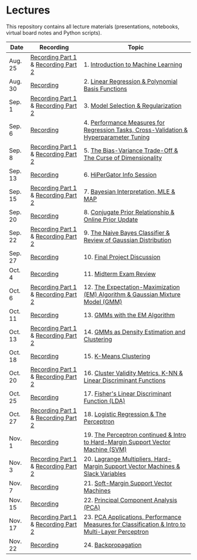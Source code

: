 # Lectures

This repository contains all lecture materials (presentations, notebooks, virtual board notes and Python scripts).

| Date | Recording | Topic |
| -- | -- | -- |
| Aug. 25 | [Recording Part 1](https://ufedge.video.ufl.edu/Mediasite/Channel/fall2022eel5840/watch/e64bfc8cfa2c44bba15d640415df660e1d) & [Recording Part 2](https://ufedge.video.ufl.edu/Mediasite/Channel/fall2022eel5840/watch/cfeabb4c75fa41f19812941ecee583381d) | 1. [Introduction to Machine Learning](https://github.com/UF-EEL5840-F22/Lectures/tree/main/Lecture%201) |
| Aug. 30 | [Recording](https://ufedge.video.ufl.edu/Mediasite/Channel/fall2022eel5840/watch/b4bb9d3d8d6c4bef837e8178a510fd731d) | 2. [Linear Regression & Polynomial Basis Functions](https://github.com/UF-EEL5840-F22/Lectures/tree/main/Lecture%202) |
| Sep. 1 | [Recording Part 1](https://ufedge.video.ufl.edu/Mediasite/Channel/fall2022eel5840/watch/70f3fa43c3934cc2aba150c7b5b607e01d) & [Recording Part 2](https://ufedge.video.ufl.edu/Mediasite/Channel/fall2022eel5840/watch/b4b6a3ca83ba4a9c9b06861feb7119911d) | 3. [Model Selection & Regularization](https://github.com/UF-EEL5840-F22/Lectures/tree/main/Lecture%203) |
| Sep. 6 | [Recording](https://ufedge.video.ufl.edu/Mediasite/Channel/fall2022eel5840/watch/5f9d2efeff784a958dc09fa6323217381d) | 4. [Performance Measures for Regression Tasks, Cross-Validation & Hyperparameter Tuning](https://github.com/UF-EEL5840-F22/Lectures/tree/main/Lecture%204) |
| Sep. 8 | [Recording Part 1](https://ufedge.video.ufl.edu/Mediasite/Channel/fall2022eel5840/watch/d5c3dfb36d1a48a1bcfd5e12acfc13c81d) & [Recording Part 2](https://ufedge.video.ufl.edu/Mediasite/Channel/fall2022eel5840/watch/00c70a64efe343fa97e855764a1457a31d) | 5. [The Bias-Variance Trade-Off & The Curse of Dimensionality](https://github.com/UF-EEL5840-F22/Lectures/tree/main/Lecture%205) |
| Sep. 13 | [Recording](https://ufedge.video.ufl.edu/Mediasite/Channel/fall2022eel5840/watch/e965809f8f72411a9cfc3ab0dbcd140f1d) | 6. [HiPerGator Info Session](https://github.com/UF-EEL5840-F22/Lectures/tree/main/Lecture%206) |
| Sep. 15 | [Recording Part 1](https://ufedge.video.ufl.edu/Mediasite/Channel/fall2022eel5840/watch/fdbecb5615b34a238600a274c54f9ad41d) & [Recording Part 2](https://ufedge.video.ufl.edu/Mediasite/Channel/fall2022eel5840/watch/edb00049e5e54c15ad556c419eb825e51d) | 7. [Bayesian Interpretation, MLE & MAP](https://github.com/UF-EEL5840-F22/Lectures/tree/main/Lecture%207) |
| Sep. 20 | [Recording](https://ufedge.video.ufl.edu/Mediasite/Channel/fall2022eel5840/watch/90befff12e564a24a7b6972fa583545a1d) | 8. [Conjugate Prior Relationship & Online Prior Update](https://github.com/UF-EEL5840-F22/Lectures/tree/main/Lecture%208) |
| Sep. 22 | [Recording Part 1](https://ufedge.video.ufl.edu/Mediasite/Channel/fall2022eel5840/watch/b4a4f31a200a46a9ac670f79e389cc791d) & [Recording Part 2](https://ufedge.video.ufl.edu/Mediasite/Channel/fall2022eel5840/watch/76403ec7ec674fd99bcd79fc49e839261d) | 9. [The Naive Bayes Classifier & Review of Gaussian Distribution](https://github.com/UF-EEL5840-F22/Lectures/tree/main/Lecture%209) |
| Sep. 27 | [Recording](https://ufedge.video.ufl.edu/Mediasite/Channel/fall2022eel5840/watch/acec563f1d654024a0cab6173d52b9551d) | 10. [Final Project Discussion](https://github.com/UF-EEL5840-F22/Lectures/tree/main/Lecture%2010) |
| Oct. 4 | [Recording](https://ufedge.video.ufl.edu/Mediasite/Channel/fall2022eel5840/watch/16ca8ac6a5444a8e892d5ebe6fec577e1d) | 11. [Midterm Exam Review](https://github.com/UF-EEL5840-F22/Lectures/tree/main/Lecture%2011) |
| Oct. 6 | [Recording Part 1](https://ufedge.video.ufl.edu/Mediasite/Channel/fall2022eel5840/watch/93be21e9b6094d2b9cbd178574d5cfb51d) & [Recording Part 2](https://ufedge.video.ufl.edu/Mediasite/Channel/fall2022eel5840/watch/56a381293fe64c20a496e2e28dc5592b1d) | 12. [The Expectation-Maximization (EM) Algorithm & Gaussian Mixture Model (GMM)](https://github.com/UF-EEL5840-F22/Lectures/tree/main/Lecture%2012) |
| Oct. 11 | [Recording](https://ufedge.video.ufl.edu/Mediasite/Channel/fall2022eel5840/watch/3b0e6744d14e4ed7bdd606ca1c5756fd1d) | 13. [GMMs with the EM Algorithm](https://github.com/UF-EEL5840-F22/Lectures/tree/main/Lecture%2013) |
| Oct. 13 | [Recording Part 1](https://ufedge.video.ufl.edu/Mediasite/Channel/fall2022eel5840/watch/e37b5a01ec7f4a9881bceb5db0ae63da1d) & [Recording Part 2](https://ufedge.video.ufl.edu/Mediasite/Channel/fall2022eel5840/watch/6bf3a554746b475391d4ee5a5c4cf74b1d) | 14. [GMMs as Density Estimation and Clustering](https://github.com/UF-EEL5840-F22/Lectures/tree/main/Lecture%2014) |
| Oct. 18| [Recording](https://ufedge.video.ufl.edu/Mediasite/Channel/fall2022eel5840/watch/bb84c0b5be224cd093da173e8d60a3391d) | 15. [K-Means Clustering](https://github.com/UF-EEL5840-F22/Lectures/tree/main/Lecture%2015) |
| Oct. 20| [Recording Part 1](https://ufedge.video.ufl.edu/Mediasite/Channel/fall2022eel5840/watch/886f98eeb364431a94dbf989ba574d181d) & [Recording Part 2](https://ufedge.video.ufl.edu/Mediasite/Channel/fall2022eel5840/watch/f7950e80b6e648b6b143bcf33b56eff91d) | 16. [Cluster Validity Metrics, K-NN & Linear Discriminant Functions](https://github.com/UF-EEL5840-F22/Lectures/tree/main/Lecture%2016) |
| Oct. 25| [Recording](https://ufedge.video.ufl.edu/Mediasite/Channel/fall2022eel5840/watch/f6d504d5787a41678f204aba9186747c1d) | 17. [Fisher's Linear Discriminant Function (LDA)](https://github.com/UF-EEL5840-F22/Lectures/tree/main/Lecture%2017) |
| Oct. 27| [Recording Part 1](https://ufedge.video.ufl.edu/Mediasite/Channel/fall2022eel5840/watch/40d6821f5e54478ebced3edd53c241961d) & [Recording Part 2](https://ufedge.video.ufl.edu/Mediasite/Channel/fall2022eel5840/watch/595fda23555c4f56befa7559e81425821d) | 18. [Logistic Regression & The Perceptron](https://github.com/UF-EEL5840-F22/Lectures/tree/main/Lecture%2018) |
| Nov. 1 | [Recording](https://ufedge.video.ufl.edu/Mediasite/Channel/fall2022eel5840/watch/8ad350497df6467dacd21e49aa0334f31d) | 19. [The Perceptron continued & Intro to Hard-Margin Support Vector Machine (SVM)](https://github.com/UF-EEL5840-F22/Lectures/tree/main/Lecture%2019) |
|Nov. 3| [Recording Part 1](https://ufedge.video.ufl.edu/Mediasite/Channel/fall2022eel5840/watch/6eb816f4debe4cf49a5ec72ff1e2331e1d) & [Recording Part 2](https://ufedge.video.ufl.edu/Mediasite/Channel/fall2022eel5840/watch/b17da9ab896842179aa52eb436e520691d) | 20. [Lagrange Multipliers, Hard-Margin Support Vector Machines & Slack Variables](https://github.com/UF-Applied-ML-Systems-F22/Lectures/tree/main/Lecture%2020)|
|Nov. 7| [Recording](https://ufl.zoom.us/rec/play/D7GJP4oKL05JahR9pkgjs29KAMkDJYlLApTIJG0DOPY0M-7gSLJn_nSb0eb2fy_QXCVvWmdA0_0h6xs7.3zLZTitDp0OakIkA) | 21. [Soft-Margin Support Vector Machines](https://github.com/UF-EEL5840-F22/Lectures/tree/main/Lecture%2021)|
|Nov. 15| [Recording](https://ufedge.video.ufl.edu/Mediasite/Channel/fall2022eel5840/watch/0b1e2b09d0134c3babcfc588a31e6b481d) | 22. [Principal Component Analysis (PCA)](https://github.com/UF-EEL5840-F22/Lectures/tree/main/Lecture%2022)|
|Nov. 17| [Recording Part 1](https://ufedge.video.ufl.edu/Mediasite/Channel/fall2022eel5840/watch/a4e01c5b8b1d40a2b4053f97e75e1f2b1d) & [Recording Part 2](https://ufedge.video.ufl.edu/Mediasite/Channel/fall2022eel5840/watch/706704a4f50b4da18bb206e52cb0a1451d) | 23. [PCA Applications, Performance Measures for Classification & Intro to Multi-Layer Perceptron](https://github.com/UF-EEL5840-F22/Lectures/tree/main/Lecture%2023)|
| Nov. 22 | [Recording](https://ufedge.video.ufl.edu/Mediasite/Channel/fall2022eel5840/watch/d9ab4cba3e6e425dbefc4df6b2f537951d) | 24. [Backpropagation](https://github.com/UF-EEL5840-F22/Lectures/tree/main/Lecture%2024) |
